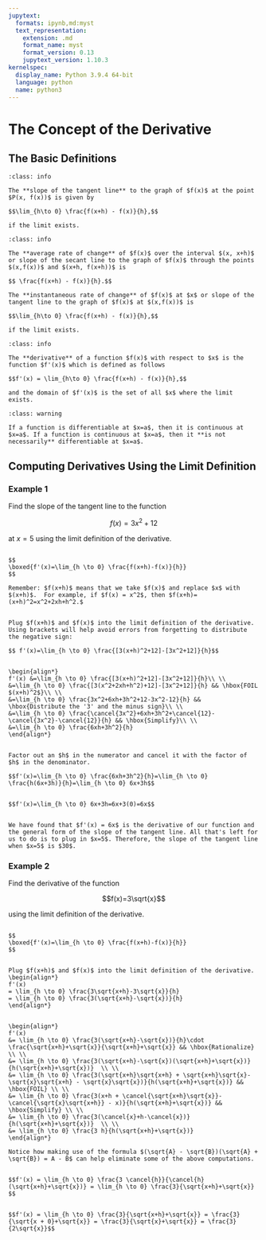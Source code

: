 ```yaml
---
jupytext:
  formats: ipynb,md:myst
  text_representation:
    extension: .md
    format_name: myst
    format_version: 0.13
    jupytext_version: 1.10.3
kernelspec:
  display_name: Python 3.9.4 64-bit
  language: python
  name: python3
---
```

# The Concept of the Derivative

## The Basic Definitions

```{admonition} Slope of a Tangent Line
:class: info

The **slope of the tangent line** to the graph of $f(x)$ at the point $P(x, f(x))$ is given by 

$$\lim_{h\to 0} \frac{f(x+h) - f(x)}{h},$$ 

if the limit exists.
```

```{admonition} Average and Instantaneous Rate of Change
:class: info

The **average rate of change** of $f(x)$ over the interval $(x, x+h)$ or slope of the secant line to the graph of $f(x)$ through the points $(x,f(x))$ and $(x+h, f(x+h))$ is 

$$ \frac{f(x+h) - f(x)}{h}.$$

The **instantaneous rate of change** of $f(x)$ at $x$ or slope of the tangent line to the graph of $f(x)$ at $(x,f(x))$ is  

$$\lim_{h\to 0} \frac{f(x+h) - f(x)}{h},$$ 

if the limit exists.
```


```{admonition} The Limit Definition of the Derivative
:class: info

The **derivative** of a function $f(x)$ with respect to $x$ is the function $f'(x)$ which is defined as follows 

$$f'(x) = \lim_{h\to 0} \frac{f(x+h) - f(x)}{h},$$

and the domain of $f'(x)$ is the set of all $x$ where the limit exists.
```

```{admonition} Differentiability and Continuity
:class: warning

If a function is differentiable at $x=a$, then it is continuous at $x=a$. If a function is continuous at $x=a$, then it **is not necessarily** differentiable at $x=a$.
```

## Computing Derivatives Using the Limit Definition

### Example 1

Find the slope of the tangent line to the function 

$$f(x)=3x^2+12$$ 

at $x=5$ using the limit definition of the derivative.

```{dropdown} **Step 1:** Write down the limit definition of a derivative.

$$ 
\boxed{f'(x)=\lim_{h \to 0} \frac{f(x+h)-f(x)}{h}}
$$

Remember: $f(x+h)$ means that we take $f(x)$ and replace $x$ with $(x+h)$.  For example, if $f(x) = x^2$, then $f(x+h)=(x+h)^2=x^2+2xh+h^2.$
```

```{dropdown} **Step 2:** Plug $f(x+h)$ and $f(x)$ into definition.

Plug $f(x+h)$ and $f(x)$ into the limit definition of the derivative.
Using brackets will help avoid errors from forgetting to distribute the negative sign:

$$ f'(x)=\lim_{h \to 0} \frac{[3(x+h)^2+12]-[3x^2+12]}{h}$$
```



```{dropdown} **Step 3:** FOIL and Simplify

\begin{align*}
f'(x) &=\lim_{h \to 0} \frac{[3(x+h)^2+12]-[3x^2+12]}{h}\\ \\
&=\lim_{h \to 0} \frac{[3(x^2+2xh+h^2)+12]-[3x^2+12]}{h} && \hbox{FOIL $(x+h)^2$}\\ \\
&=\lim_{h \to 0} \frac{3x^2+6xh+3h^2+12-3x^2-12}{h} && \hbox{Distribute the '3' and the minus sign}\\ \\
&=\lim_{h \to 0} \frac{\cancel{3x^2}+6xh+3h^2+\cancel{12}-\cancel{3x^2}-\cancel{12}}{h} && \hbox{Simplify}\\ \\
&=\lim_{h \to 0} \frac{6xh+3h^2}{h}
\end{align*}
```

```{dropdown} **Step 4:** Factor out $h$ and cancel.

Factor out an $h$ in the numerator and cancel it with the factor of $h$ in the denominator.

$$f'(x)=\lim_{h \to 0} \frac{6xh+3h^2}{h}=\lim_{h \to 0} \frac{h(6x+3h)}{h}=\lim_{h \to 0} 6x+3h$$
```

```{dropdown} **Step 5:** Evaluate the limit.

$$f'(x)=\lim_{h \to 0} 6x+3h=6x+3(0)=6x$$
```

```{dropdown} **Step 6:** Plug $x=5$ into evaluated limit.

We have found that $f'(x) = 6x$ is the derivative of our function and the general form of the slope of the tangent line. All that's left for us to do is to plug in $x=5$. Therefore, the slope of the tangent line when $x=5$ is $30$.
```


### Example 2

Find the derivative of the function 

$$f(x)=3\sqrt{x}$$ 

using the limit definition of the derivative.

```{dropdown} **Step 1:** Write down the limit definition of a derivative.

$$
\boxed{f'(x)=\lim_{h \to 0} \frac{f(x+h)-f(x)}{h}}
$$
```


```{dropdown} **Step 2:** Plug $f(x+h)$ and $f(x)$ into definition.

Plug $f(x+h)$ and $f(x)$ into the limit definition of the derivative.  
\begin{align*}
f'(x) 
= \lim_{h \to 0} \frac{3\sqrt{x+h}-3\sqrt{x}}{h} 
= \lim_{h \to 0} \frac{3(\sqrt{x+h}-\sqrt{x})}{h} 
\end{align*}
```

```{dropdown} **Step 3:** Rationalize, FOIL, and Simplify.

\begin{align*}
f'(x) 
&= \lim_{h \to 0} \frac{3(\sqrt{x+h}-\sqrt{x})}{h}\cdot \frac{\sqrt{x+h}+\sqrt{x}}{\sqrt{x+h}+\sqrt{x}} && \hbox{Rationalize} \\ \\
&= \lim_{h \to 0} \frac{3(\sqrt{x+h}-\sqrt{x})(\sqrt{x+h}+\sqrt{x})}{h(\sqrt{x+h}+\sqrt{x})}  \\ \\
&= \lim_{h \to 0} \frac{3(\sqrt{x+h}\sqrt{x+h} + \sqrt{x+h}\sqrt{x}-\sqrt{x}\sqrt{x+h} - \sqrt{x}\sqrt{x})}{h(\sqrt{x+h}+\sqrt{x})} && \hbox{FOIL} \\ \\
&= \lim_{h \to 0} \frac{3(x+h + \cancel{\sqrt{x+h}\sqrt{x}}-\cancel{\sqrt{x}\sqrt{x+h}} - x)}{h(\sqrt{x+h}+\sqrt{x})} && \hbox{Simplify} \\ \\
&= \lim_{h \to 0} \frac{3(\cancel{x}+h-\cancel{x})}{h(\sqrt{x+h}+\sqrt{x})}  \\ \\
&= \lim_{h \to 0} \frac{3 h}{h(\sqrt{x+h}+\sqrt{x})} 
\end{align*}

Notice how making use of the formula $(\sqrt{A} - \sqrt{B})(\sqrt{A} + \sqrt{B}) = A - B$ can help eliminate some of the above computations.
```

```{dropdown} **Step 4:** Cancel the $h$ in the numerator with the $h$ in the denominator.

$$f'(x) = \lim_{h \to 0} \frac{3 \cancel{h}}{\cancel{h}(\sqrt{x+h}+\sqrt{x})} = \lim_{h \to 0} \frac{3}{\sqrt{x+h}+\sqrt{x}} $$
```

```{dropdown} **Step 5:** Evaluate the limit.

$$f'(x) = \lim_{h \to 0} \frac{3}{\sqrt{x+h}+\sqrt{x}} = \frac{3}{\sqrt{x + 0}+\sqrt{x}} = \frac{3}{\sqrt{x}+\sqrt{x}} = \frac{3}{2\sqrt{x}}$$
```

